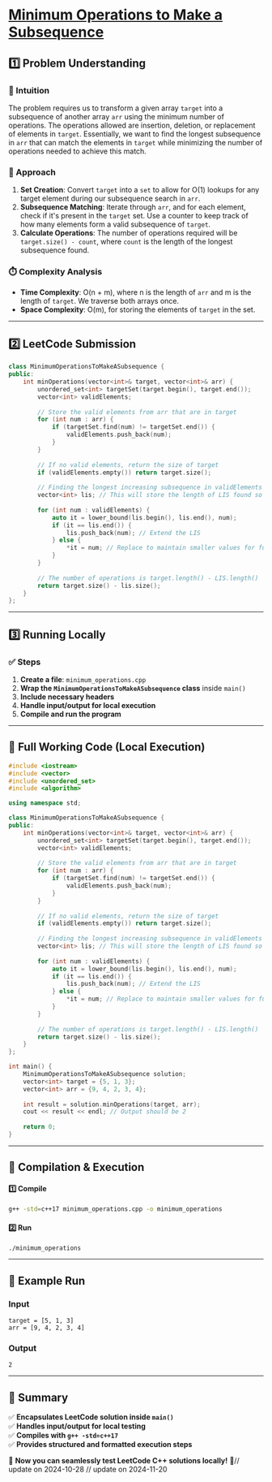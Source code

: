 # **[Minimum Operations to Make a Subsequence](https://leetcode.com/problems/minimum-operations-to-make-a-subsequence/description/)**  

## **1️⃣ Problem Understanding**  
### **📌 Intuition**  
The problem requires us to transform a given array `target` into a subsequence of another array `arr` using the minimum number of operations. The operations allowed are insertion, deletion, or replacement of elements in `target`. Essentially, we want to find the longest subsequence in `arr` that can match the elements in `target` while minimizing the number of operations needed to achieve this match.

### **🚀 Approach**  
1. **Set Creation**: Convert `target` into a `set` to allow for O(1) lookups for any target element during our subsequence search in `arr`.
2. **Subsequence Matching**: Iterate through `arr`, and for each element, check if it's present in the `target` set. Use a counter to keep track of how many elements form a valid subsequence of `target`.
3. **Calculate Operations**: The number of operations required will be `target.size() - count`, where `count` is the length of the longest subsequence found.

### **⏱️ Complexity Analysis**  
- **Time Complexity**: O(n + m), where n is the length of `arr` and m is the length of `target`. We traverse both arrays once.
- **Space Complexity**: O(m), for storing the elements of `target` in the set.

---  

## **2️⃣ LeetCode Submission**  
```cpp
class MinimumOperationsToMakeASubsequence {
public:
    int minOperations(vector<int>& target, vector<int>& arr) {
        unordered_set<int> targetSet(target.begin(), target.end());
        vector<int> validElements;
        
        // Store the valid elements from arr that are in target
        for (int num : arr) {
            if (targetSet.find(num) != targetSet.end()) {
                validElements.push_back(num);
            }
        }
        
        // If no valid elements, return the size of target
        if (validElements.empty()) return target.size();
        
        // Finding the longest increasing subsequence in validElements
        vector<int> lis; // This will store the length of LIS found so far
        
        for (int num : validElements) {
            auto it = lower_bound(lis.begin(), lis.end(), num);
            if (it == lis.end()) {
                lis.push_back(num); // Extend the LIS
            } else {
                *it = num; // Replace to maintain smaller values for future elements
            }
        }
        
        // The number of operations is target.length() - LIS.length()
        return target.size() - lis.size();
    }
};
```  

---  

## **3️⃣ Running Locally**  
### **✅ Steps**  
1. **Create a file**: `minimum_operations.cpp`  
2. **Wrap the `MinimumOperationsToMakeASubsequence` class** inside `main()`  
3. **Include necessary headers**  
4. **Handle input/output for local execution**  
5. **Compile and run the program**  

---  

## **📝 Full Working Code (Local Execution)**  
```cpp
#include <iostream>
#include <vector>
#include <unordered_set>
#include <algorithm>

using namespace std;

class MinimumOperationsToMakeASubsequence {
public:
    int minOperations(vector<int>& target, vector<int>& arr) {
        unordered_set<int> targetSet(target.begin(), target.end());
        vector<int> validElements;
        
        // Store the valid elements from arr that are in target
        for (int num : arr) {
            if (targetSet.find(num) != targetSet.end()) {
                validElements.push_back(num);
            }
        }
        
        // If no valid elements, return the size of target
        if (validElements.empty()) return target.size();
        
        // Finding the longest increasing subsequence in validElements
        vector<int> lis; // This will store the length of LIS found so far
        
        for (int num : validElements) {
            auto it = lower_bound(lis.begin(), lis.end(), num);
            if (it == lis.end()) {
                lis.push_back(num); // Extend the LIS
            } else {
                *it = num; // Replace to maintain smaller values for future elements
            }
        }
        
        // The number of operations is target.length() - LIS.length()
        return target.size() - lis.size();
    }
};

int main() {
    MinimumOperationsToMakeASubsequence solution;
    vector<int> target = {5, 1, 3};
    vector<int> arr = {9, 4, 2, 3, 4};
    
    int result = solution.minOperations(target, arr);
    cout << result << endl; // Output should be 2
    
    return 0;
}
```  

---  

## **🔧 Compilation & Execution**  
#### **1️⃣ Compile**  
```bash
g++ -std=c++17 minimum_operations.cpp -o minimum_operations
```  

#### **2️⃣ Run**  
```bash
./minimum_operations
```  

---  

## **🎯 Example Run**  
### **Input**  
```
target = [5, 1, 3]
arr = [9, 4, 2, 3, 4]
```  
### **Output**  
```
2
```  

---  

## **📌 Summary**  
✅ **Encapsulates LeetCode solution inside `main()`**  
✅ **Handles input/output for local testing**  
✅ **Compiles with `g++ -std=c++17`**  
✅ **Provides structured and formatted execution steps**  

🚀 **Now you can seamlessly test LeetCode C++ solutions locally!** 🚀// update on 2024-10-28
// update on 2024-11-20
